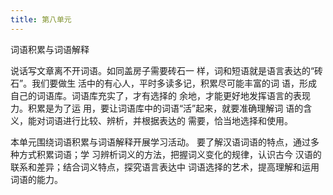 ```yaml
---
title: 第八单元
---
```


词语积累与词语解释

说话写文章离不开词语。如同盖房子需要砖石一
样，词和短语就是语言表达的“砖石”。我们要做生
活中的有心人，平时多读多记，积累尽可能丰富的词
语，形成自己的词语库。词语库充实了，才有选择的
余地，才能更好地发挥语言的表现力。积累是为了运
用，要让词语库中的词语“活”起来，就要准确理解词
语的含义，能对词语进行比较、辨析，并根据表达的
需要，恰当地选择和使用。

本单元围绕词语积累与词语解释开展学习活动。
要了解汉语词语的特点，通过多种方式积累词语；学
习辨析词义的方法，把握词义变化的规律，认识古今
汉语的联系和差异；结合词义特点，探究语言表达中
词语选择的艺术，提高理解和运用词语的能力。